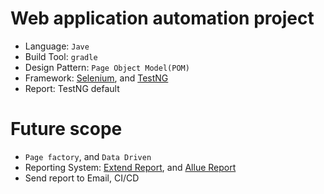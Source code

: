 # Web application automation project
* Language: `Jave`
* Build Tool: `gradle`
* Design Pattern: `Page Object Model(POM)`
* Framework: [Selenium](https://www.selenium.dev/), and [TestNG](http://testng.org/doc/documentation-main.html)
* Report: TestNG default

# Future scope 
* `Page factory`, and  `Data Driven`
* Reporting System: [Extend Report](http://extentreports.com/), and [Allue Report](http://allure.qatools.ru/)
* Send report to Email, CI/CD
